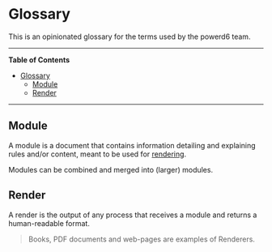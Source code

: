 # Glossary

This is an opinionated glossary for the terms used by the powerd6 team.

---

**Table of Contents**

- [Glossary](#glossary)
  - [Module](#module)
  - [Render](#render)

---

## Module

A module is a document that contains information detailing and explaining rules and/or content, meant to be used for [rendering](#render).

Modules can be combined and merged into (larger) modules.

## Render

A render is the output of any process that receives a module and returns a human-readable format.

> Books, PDF documents and web-pages are examples of Renderers.